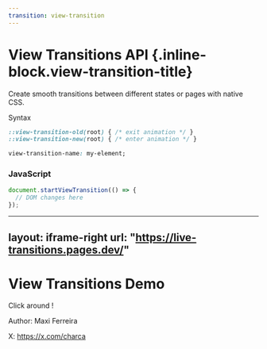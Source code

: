 ```yaml
---
transition: view-transition
---
```


# View Transitions API {.inline-block.view-transition-title}

Create smooth transitions between different states or pages with native CSS.

Syntax

```css
::view-transition-old(root) { /* exit animation */ }
::view-transition-new(root) { /* enter animation */ }

view-transition-name: my-element;
```

### JavaScript

```js
document.startViewTransition(() => {
  // DOM changes here
});
```

---
layout: iframe-right
url: "https://live-transitions.pages.dev/"
---

# View Transitions Demo

Click around ! 

Author: Maxi Ferreira

X: https://x.com/charca